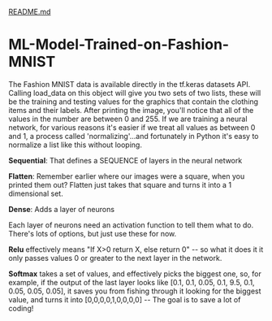 [README.md](https://github.com/shuklajr/ML-Model-Trained-on-Fashion-MNIST/files/7012231/README.md)
# ML-Model-Trained-on-Fashion-MNIST
The Fashion MNIST data is available directly in the tf.keras datasets API.
Calling load_data on this object will give you two sets of two lists, these will be the training and testing values for the graphics that contain the clothing items and their labels.
After printing the image, you'll notice that all of the values in the number are between 0 and 255. If we are training a neural network, for various reasons it's easier if we treat all values as between 0 and 1, a process called 'normalizing'...and fortunately in Python it's easy to normalize a list like this without looping.

**Sequential**: That defines a SEQUENCE of layers in the neural network

**Flatten**: Remember earlier where our images were a square, when you printed them out? Flatten just takes that square and turns it into a 1 dimensional set.

**Dense**: Adds a layer of neurons

Each layer of neurons need an activation function to tell them what to do. There's lots of options, but just use these for now.

**Relu** effectively means "If X>0 return X, else return 0" -- so what it does it it only passes values 0 or greater to the next layer in the network.

**Softmax** takes a set of values, and effectively picks the biggest one, so, for example, if the output of the last layer looks like [0.1, 0.1, 0.05, 0.1, 9.5, 0.1, 0.05, 0.05, 0.05], it saves you from fishing through it looking for the biggest value, and turns it into [0,0,0,0,1,0,0,0,0] -- The goal is to save a lot of coding!
